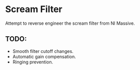 # Scream Filter

Attempt to reverse engineer the scream filter from NI Massive.

## TODO:

- Smooth filter cutoff changes.
- Automatic gain compensation.
- Ringing prevention.